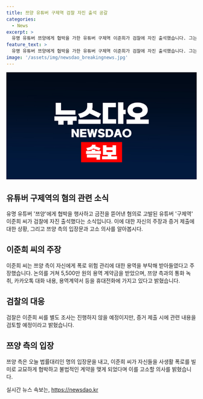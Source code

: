 ```yaml
---
title: 쯔양 유튜버 구제역 검찰 자진 출석 공갈
categories:
  - News
excerpt: >
  유명 유튜버 쯔양에게 협박을 가한 유튜버 구제역 이준희가 검찰에 자진 출석했습니다. 그는 쯔양 측이 폭로 위험 관리 용역을 부탁하고 5,500만 원으로 계약한 사실을 주장하며, 휴대전화에 있는 통화 녹취와 대화 내용, 용역계약서 등을 검찰에 제출할 것이라고 밝혔습니다. 관련 조사는 예정되지 않았지만, 휴대전화 제출시 내용을 검토할 예정이라고 합니다. 한편, 쯔양 측은 법률대리인을 통해 이 씨와 다른 유튜버들을 고발할 예정이라고 밝혔습니다.
feature_text: >
  유명 유튜버 쯔양에게 협박을 가한 유튜버 구제역 이준희가 검찰에 자진 출석했습니다. 그는 쯔양 측이 폭로 위험 관리 용역을 부탁하고 5,500만 원으로 계약한 사실을 주장하며, 휴대전화에 있는 통화 녹취와 대화 내용, 용역계약서 등을 검찰에 제출할 것이라고 밝혔습니다. 관련 조사는 예정되지 않았지만, 휴대전화 제출시 내용을 검토할 예정이라고 합니다. 한편, 쯔양 측은 법률대리인을 통해 이 씨와 다른 유튜버들을 고발할 예정이라고 밝혔습니다.
image: '/assets/img/newsdao_breakingnews.jpg'
---
```


<p><img src="/assets/img/newsdao_breakingnews.jpg" alt="ranknews 속보" /></p>

<h2 data-ke-size="size26">유튜버 구제역의 혐의 관련 소식</h2>

<p data-ke-size="size16">유명 유튜버 '쯔양'에게 협박을 행사하고 금전을 뜯어낸 혐의로 고발된 유튜버 '구제역' 이준희 씨가 검찰에 자진 출석했다는 소식입니다. 이에 대한 자신의 주장과 증거 제출에 대한 상황, 그리고 쯔양 측의 입장문과 고소 의사를 알아봅시다.</p>

<h2 data-ke-size="size26">이준희 씨의 주장</h2>

<p data-ke-size="size16">이준희 씨는 쯔양 측이 자신에게 폭로 위험 관리에 대한 용역을 부탁해 받아들였다고 주장했습니다. 논의를 거쳐 5,500만 원의 용역 계약금을 받았으며, 쯔양 측과의 통화 녹취, 카카오톡 대화 내용, 용역계약서 등을 휴대전화에 가지고 있다고 밝혔습니다.</p>

<h2 data-ke-size="size26">검찰의 대응</h2>

<p data-ke-size="size16">검찰은 이준희 씨를 별도 조사는 진행하지 않을 예정이지만, 증거 제출 시에 관련 내용을 검토할 예정이라고 밝혔습니다.</p>

<h2 data-ke-size="size26">쯔양 측의 입장</h2>

<p data-ke-size="size16">쯔양 측은 오늘 법률대리인 명의 입장문을 내고, 이준희 씨가 자신들을 사생활 폭로를 빌미로 교묘하게 협박하고 불법적인 계약을 맺게 되었다며 이를 고소할 의사를 밝혔습니다.</p>
실시간 뉴스 속보는, <a href="https://newsdao.kr" rel="dofollow">https://newsdao.kr</a>


